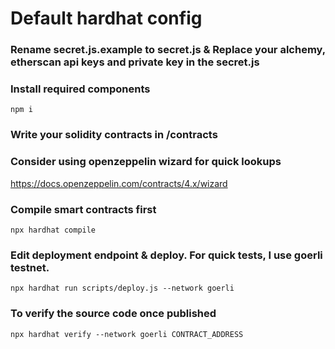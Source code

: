 # Default hardhat config

### Rename secret.js.example to secret.js & Replace your alchemy, etherscan api keys and private key in the secret.js

### Install required components
`npm i`

### Write your solidity contracts in /contracts
### Consider using openzeppelin wizard for quick lookups
https://docs.openzeppelin.com/contracts/4.x/wizard

### Compile smart contracts first 
`npx hardhat compile`

### Edit deployment endpoint & deploy. For quick tests, I use goerli testnet.
`npx hardhat run scripts/deploy.js --network goerli`

### To verify the source code once published
`npx hardhat verify --network goerli CONTRACT_ADDRESS`
